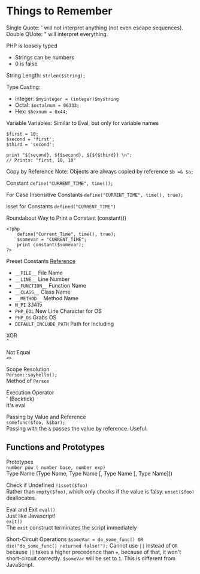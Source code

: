 # Things to Remember
Single Quote: ' will not interpret anything (not even escape sequences).
Double QUote: " will interpret everything.

PHP is loosely typed
* Strings can be numbers
* 0 is false

String Length:
`strlen($string);`

Type Casting:
* Integer: `$myinteger = (integer)$mystring`
* Octal: `$octalnum = 06333;`
* Hex: `$hexnum = 0x44;`

Variable Variables:
Similar to Eval, but only for variable names
```
$first = 10;
$second = 'first';
$third = 'second';

print "${second}, ${$second}, ${${$third}} \n";
// Prints: "first, 10, 10"
```

Copy by Reference
Note: Objects are always copied by reference
`$b =& $a;`

Constant
`define("CURRENT_TIME", time());`

For Case Insensitive Constants
`define("CURRENT_TIME", time(), true);`

isset for Constants
`defined("CURRENT_TIME")`

Roundabout Way to Print a Constant (constant())
```
<?php
    define("Current_Time", time(), true);
    $somevar = "CURRENT_TIME";
    print constant($somevar);
?>
```


Preset Constants
[Reference](http://www.php.net/manual/en/reserved.constants.php)

* `__FILE__` File Name
* `__LINE__` Line Number
* `__FUNCTION__` Function Name
* `__CLASS__` Class Name
* `__METHOD__` Method Name
* `M_PI` 3.1415
* `PHP_EOL` New Line Character for OS
* `PHP_OS` Grabs OS
* `DEFAULT_INCLUDE_PATH` Path for Including

XOR  
`^`

Not Equal  
`<>`

Scope Resolution  
`Person::sayhello();`  
Method of `Person`

Execution Operator  
' (Backtick)  
It's eval

Passing by Value and Reference  
`somefunc($foo, &$bar);`  
Passing with the `&` passes the value by reference. Useful. 

## Functions and Prototypes
Prototypes  
`number pow ( number base, number exp)`  
Type Name (Type Name, Type Name [, Type Name [, Type Name]])

Check if Undefined
`!isset($foo)`  
Rather than `empty($foo)`, which only checks if the value is falsy. `unset($foo)` deallocates. 

Eval and Exit
`eval()`  
Just like Javascript!  
`exit()`  
The `exit` construct terminates the script immediately  

Short-Circuit Operations
`$someVar = do_some_func() OR die("do_some_func() returned false!");`
Cannot use `||` instead of `OR` because `||` takes a higher precedence than `=`, because of that, it won't short-circuit correctly. `$someVar` will be set to `1`. This is different from JavaScript.














